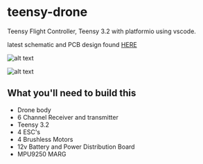 # teensy-drone

Teensy Flight Controller, Teensy 3.2 with platformio using vscode.

latest schematic and PCB design found [HERE](https://easyeda.com/mc18g13/teensy-drone)

![alt text](https://image.easyeda.com/histories/54603217d50b49fdaa67c02c5153cf47.png "Schematic")

![alt text](https://image.easyeda.com/histories/9791de37978c451e956010ea456edfc5.png "PCB")

## What you'll need to build this

* Drone body
* 6 Channel Receiver and transmitter
* Teensy 3.2
* 4 ESC's
* 4 Brushless Motors
* 12v Battery and Power Distribution Board
* MPU9250 MARG
